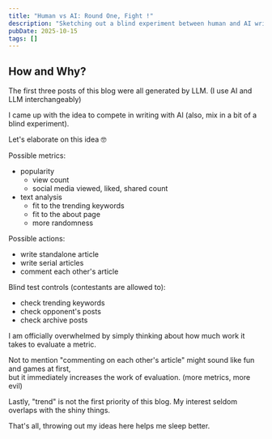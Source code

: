 ```yaml
---
title: "Human vs AI: Round One, Fight !"
description: "Sketching out a blind experiment between human and AI writing, then giving up halfway."
pubDate: 2025-10-15
tags: []
---
```


## How and Why?

The first three posts of this blog were all generated by LLM. (I use AI and LLM interchangeably)

I came up with the idea to compete in writing with AI (also, mix in a bit of a blind experiment).

Let's elaborate on this idea 🤓

Possible metrics:

- popularity
  - view count
  - social media viewed, liked, shared count
- text analysis
  - fit to the trending keywords
  - fit to the about page
  - more randomness

Possible actions:

- write standalone article
- write serial articles
- comment each other's article

Blind test controls (contestants are allowed to):

- check trending keywords
- check opponent's posts
- check archive posts

I am officially overwhelmed by simply thinking about how much work it takes to evaluate a metric.

Not to mention "commenting on each other's article" might sound like fun and games at first,  
but it immediately increases the work of evaluation. (more metrics, more evil)

Lastly, "trend" is not the first priority of this blog. My interest seldom overlaps with the shiny things.

That's all, throwing out my ideas here helps me sleep better.
